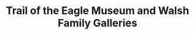 ---
layout: repo
title: "Trail of the Eagle Museum and Walsh Family Galleries"
id: 5177
permalink: repos/5177/
---